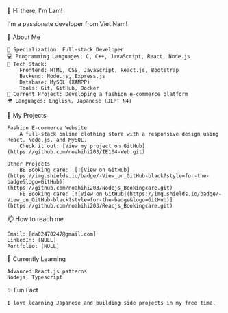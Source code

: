 👋 Hi there, I'm Lam!

I'm a passionate developer from Viet Nam!

🌟 About Me

    🎯 Specialization: Full-stack Developer
    💻 Programming Languages: C, C++, JavaScript, React, Node.js
    🔧 Tech Stack:
        Frontend: HTML, CSS, JavaScript, React.js, Bootstrap
        Backend: Node.js, Express.js
        Database: MySQL (XAMPP)
        Tools: Git, GitHub, Docker
    🎨 Current Project: Developing a fashion e-commerce platform
    🌍 Languages: English, Japanese (JLPT N4)

🚀 My Projects

    Fashion E-commerce Website
        A full-stack online clothing store with a responsive design using React, Node.js, and MySQL.
        Check it out: [View my project on GitHub](https://github.com/noahihi203/IE104-Web.git)

    Other Projects
        BE Booking care:  [![View on GitHub](https://img.shields.io/badge/-View_on_GitHub-black?style=for-the-badge&logo=GitHub)](https://github.com/noahihi203/Nodejs_Bookingcare.git)
        FE Booking care: [![View on GitHub](https://img.shields.io/badge/-View_on_GitHub-black?style=for-the-badge&logo=GitHub)](https://github.com/noahihi203/Reacjs_Bookingcare.git)

📫 How to reach me

    Email: [da02470247@gmail.com]
    LinkedIn: [NULL]
    Portfolio: [NULL]

🌱 Currently Learning

    Advanced React.js patterns
    Nodejs, Typescript

✨ Fun Fact

    I love learning Japanese and building side projects in my free time.
